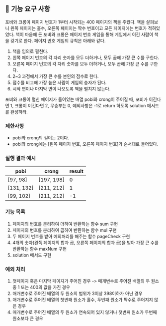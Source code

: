 ## 🚀 기능 요구 사항

포비와 크롱이 페이지 번호가 1부터 시작되는 400 페이지의 책을 주웠다. 책을 살펴보니 왼쪽 페이지는 홀수, 오른쪽 페이지는 짝수 번호이고 모든 페이지에는 번호가 적혀있었다. 책이 마음에 든 포비와 크롱은 페이지 번호 게임을 통해 게임에서 이긴 사람이 책을 갖기로 한다. 페이지 번호 게임의 규칙은 아래와 같다.

1. 책을 임의로 펼친다.
2. 왼쪽 페이지 번호의 각 자리 숫자를 모두 더하거나, 모두 곱해 가장 큰 수를 구한다.
3. 오른쪽 페이지 번호의 각 자리 숫자를 모두 더하거나, 모두 곱해 가장 큰 수를 구한다.
4. 2~3 과정에서 가장 큰 수를 본인의 점수로 한다.
5. 점수를 비교해 가장 높은 사람이 게임의 승자가 된다.
6. 시작 면이나 마지막 면이 나오도록 책을 펼치지 않는다.

포비와 크롱이 펼친 페이지가 들어있는 배열 pobi와 crong이 주어질 때, 포비가 이긴다면 1, 크롱이 이긴다면 2, 무승부는 0, 예외사항은 -1로 return 하도록 solution 메서드를 완성하라.

### 제한사항

- pobi와 crong의 길이는 2이다.
- pobi와 crong에는 [왼쪽 페이지 번호, 오른쪽 페이지 번호]가 순서대로 들어있다.

### 실행 결과 예시

| pobi       | crong      | result |
| ---------- | ---------- | ------ |
| [97, 98]   | [197, 198] | 0      |
| [131, 132] | [211, 212] | 1      |
| [99, 102]  | [211, 212] | -1     |

### 기능 목록
1. 페이지의 번호를 분리하여 더하여 반환하는 함수 sum 구현
2. 페이지의 번호를 분리하여 곱하여 반환하는 함수 mul 구현
3. 두 페이지 번호를 받아 예외처리를 해주는 함수 pageCheck 구현
4. 4개의 숫자(왼쪽 페이지의 합과 곱, 오른쪽 페이지의 합과 곱)을 받아 가장 큰 수를 반환하는 함수 maxNum 구현
5. solution 메서드 구현

### 예외 처리
1. 첫페이지 혹은 마지막 페이지가 주어진 경우 -> 매개변수로 주어진 배열의 두 원소 중 1 또는 400의 값을 가진 경우 
2. 매개변수로 주어진 배열의 두 원소의 범위가 3이상 398이하가 아닌 경우
3. 매개변수로 주어진 배열의 첫번째 원소가 홀수, 두번째 원소가 짝수로 주어지지 않은 경우
4. 매개변수로 주어진 배열의 두 원소가 연속되어 있지 않거나 첫번째 원소가 두번째 원소보다 큰 경우



